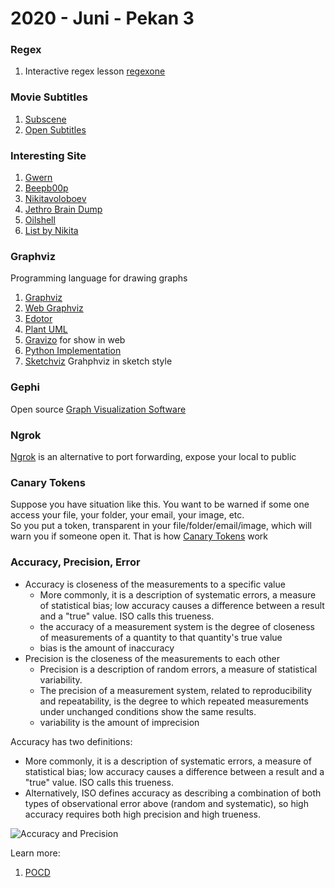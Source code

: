 # 2020 - Juni - Pekan 3

### Regex
1. Interactive regex lesson [regexone](https://regexone.com/)

### Movie Subtitles
1. [Subscene](https://subscene.com/)
2. [Open Subtitles](https://www.opensubtitles.org/)

### Interesting Site
1. [Gwern](https://www.gwern.net/About)
2. [Beepb00p](https://beepb00p.xyz/)
3. [Nikitavoloboev](https://wiki.nikitavoloboev.xyz/)
4. [Jethro Brain Dump](https://braindump.jethro.dev/)
5. [Oilshell](https://www.oilshell.org/)
6. [List by Nikita](https://wiki.nikitavoloboev.xyz/other/wiki-workflow#similar-wikis-i-liked)

### Graphviz
Programming language for drawing graphs
1. [Graphviz](http://www.graphviz.org/)
1. [Web Graphviz](http://www.webgraphviz.com/)
2. [Edotor](https://edotor.net/)
3. [Plant UML](https://plantuml.com/)
4. [Gravizo](http://www.gravizo.com/) for show in web
4. [Python Implementation](https://github.com/mingrammer/diagrams)
5. [Sketchviz](https://sketchviz.com/new) Grahphviz in sketch style

### Gephi
Open source [Graph Visualization Software](https://gephi.org/)

### Ngrok
[Ngrok](https://ngrok.com/) is an alternative to port forwarding, expose your local to public 


### Canary Tokens
Suppose you have situation like this. You want to be warned if some one access your file, your folder, your email, your image, etc.   
So you put a token, transparent in your file/folder/email/image, which will warn you if someone open it. That is how [Canary Tokens](http://canarytokens.org/) work

### Accuracy, Precision, Error
- Accuracy is closeness of the measurements to a specific value
  - More commonly, it is a description of systematic errors, a measure of statistical bias; low accuracy causes a difference between a result and a "true" value. ISO calls this trueness.
  -  the accuracy of a measurement system is the degree of closeness of measurements of a quantity to that quantity's true value
  - bias is the amount of inaccuracy
- Precision is the closeness of the measurements to each other
  - Precision is a description of random errors, a measure of statistical variability. 
  - The precision of a measurement system, related to reproducibility and repeatability, is the degree to which repeated measurements under unchanged conditions show the same results.
  - variability is the amount of imprecision

Accuracy has two definitions:
- More commonly, it is a description of systematic errors, a measure of statistical bias; low accuracy causes a difference between a result and a "true" value. ISO calls this trueness.
- Alternatively, ISO defines accuracy as describing a combination of both types of observational error above (random and systematic), so high accuracy requires both high precision and high trueness.

![Accuracy and Precision](https://upload.wikimedia.org/wikipedia/commons/thumb/3/38/Accuracy_and_precision.svg/300px-Accuracy_and_precision.svg.png)

Learn more:
1. [POCD](https://blog.pocd.com.au/scientific/understanding-precision-accuracy-and-basic-statistics/)